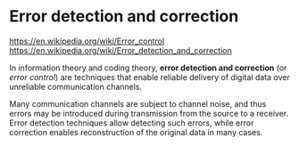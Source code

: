 # Error detection and correction

https://en.wikipedia.org/wiki/Error_control
https://en.wikipedia.org/wiki/Error_detection_and_correction

In information theory and coding theory, **error detection and correction** (or *error control*) are techniques that enable reliable delivery of digital data over unreliable communication channels.

Many communication channels are subject to channel noise, and thus errors may be introduced during transmission from the source to a receiver. Error detection techniques allow detecting such errors, while error correction enables reconstruction of the original data in many cases.
